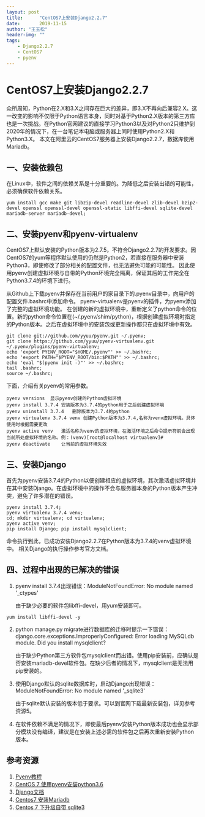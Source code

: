 ```yaml
---
layout:	post
title:		"CentOS7上安装Django2.2.7"
date:		2019-11-15
author:	"王玉松"
header-img:	""
tags:
    - Django2.2.7
    - CentOS7
    - pyenv
---
```


# CentOS7上安装Django2.2.7

众所周知，Python在2.X和3.X之间存在巨大的差异，即3.X不再向后兼容2.X。这一改变的影响不仅限于Python语言本身，同时对基于Python2.X版本的第三方库也是一次挑战。在Python官网建议的直接学习Python3以及对Python2只维护到2020年的情况下，在一台笔记本电脑或服务器上同时使用Python2.X和Python3.X。
本文在阿里云的CentOS7服务器上安装Django2.2.7，数据库使用Mariadb。

## 一、安装依赖包

在Linux中，软件之间的依赖关系是十分重要的。为降低之后安装出错的可能性，必须确保软件依赖关系。

```shell
yum install gcc make git libzip-devel readline-devel zlib-devel bzip2-devel openssl openssl-devel openssl-static libffi-devel sqlite-devel mariadb-server mariadb-devel;
```

## 二、安装pyenv和pyenv-virtualenv

CentOS7上默认安装的Python版本为2.7.5，不符合Django2.2.7的开发要求。因CentOS7的yum等程序默认使用的仍然是Python2，若直接在服务器中安装Python3，即使修改了部分相关的配置文件，也无法避免可能的可能性。
因此使用pyenv创建虚拟环境与自带的Python环境完全隔离，保证其后的工作完全在Python3.7.4的环境下进行。

从Github上下载pyenv并保存在当前用户的家目录下的.pyenv目录中，向用户的配置文件.bashrc中添加命令。
pyenv-virtualenv是pyenv的插件，为pyenv添加了完整的虚拟环境功能。
在创建的新的虚拟环境中，重新定义了python命令的位置。新的python命令位置在(~/.pyenv/shim/python)，根据创建虚拟环境时指定的Python版本。之后在虚拟环境中的安装包或更新操作都只在虚拟环境中有效。

```shell
git clone git://github.com/yyuu/pyenv.git ~/.pyenv;
git clone https://github.com/yyuu/pyenv-virtualenv.git ~/.pyenv/plugins/pyenv-virtualenv;
echo 'export PYENV_ROOT="$HOME/.pyenv"' >> ~/.bashrc;
echo 'export PATH="$PYENV_ROOT/bin:$PATH"' >> ~/.bashrc;
echo 'eval "$(pyenv init -)"' >> ~/.bashrc;
tail .bashrc;
source ~/.bashrc;
```

下面，介绍有关pyenv的常用参数。
```text
pyenv versions	显示pyenv创建的Python虚拟环境
pyenv install 3.7.4	安装版本为3.7.4的python用于之后创建虚拟环境
pyenv uninstall 3.7.4	删除版本为3.7.4的python
pyenv virtualenv 3.7.4 venv	创建Python版本为3.7.4,名称为venv虚拟环境。具体使用时根据需要更改
pyenv active venv	激活名称为venv的虚拟环境，在激活环境之后命令提示符前会出现当前所处虚拟环境的名称。例：(venv)[root@localhost virtualenv]#
pyenv deactivate	让当前的虚拟环境失效
```

## 三、安装Django

首先为pyenv安装3.7.4的Python以便创建相应的虚拟环境，其次激活虚拟环境并在其中安装Django。在虚拟环境中的操作不会与服务器本身的Python版本产生冲突，避免了许多潜在的错误。

```shell
pyenv install 3.7.4;
pyenv virtualenv 3.7.4 venv;
cd; mkdir virtualenv; cd virtualenv;
pyenv active venv;
pip install Django; pip install mysqlclient;
```

命令执行到此，已成功安装Django2.2.7在Python版本为3.7.4的venv虚拟环境中。
相关Django的执行操作参考官方文档。

## 四、过程中出现的已解决的错误

1. pyenv install 3.7.4出现错误：ModuleNotFoundError: No module named '_ctypes'

	由于缺少必要的软件包libffi-devel，用yum安装即可。
```shell
yum install libffi-devel -y
```

2. python manage.py migrate进行数据库的迁移时提示一下错误：
django.core.exceptions.ImproperlyConfigured: Error loading MySQLdb module.
Did you install mysqlclient?

	由于缺少Python第三方软件包mysqlclient而出错。使用pip安装前，应确认是否安装mariadb-devel软件包。在缺少后者的情况下，mysqlclient是无法用pip安装的。 

3. 使用Django默认的sqlite数据库时，启动Django出现错误：ModuleNotFoundError: No module named '_sqlite3'
	
	由于sqlite默认安装的版本低于要求。可以到官网下载最新安装包，详见参考资源5。

4. 在软件依赖不满足的情况下，即使最后pyenv安装Python版本成功也会显示部分模块没有编译，建议是在安装上述必需的软件包之后再次重新安装Python版本。

## 参考资源

1. [Pyenv教程](https://python.freelycode.com/contribution/detail/155)
2. [CentOS 7 使用pyenv安装python3.6](https://www.cnblogs.com/afterdawn/p/9392107.html)
3. [Django文档](https://docs.djangoproject.com/en/2.2/)
4. [Centos7 安装Mariadb](https://www.cnblogs.com/yhongji/p/9783065.html)
5. [Centos 7 下升级自带 sqlite3](https://www.cnblogs.com/leffss/p/11555556.html)
